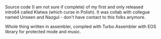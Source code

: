 Source code (I am not sure if complete) of my first and only released intro64 called Klatwa (which curse in Polish). It was collab with collegue named Unseen and Nazgul - don't have contact to this folks anymore. 

Whole thing written in assembler, compiled with Turbo Assembler with EOS library for protected mode and music.